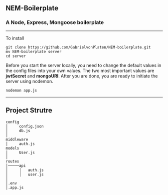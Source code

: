 ## NEM-Boilerplate
### A Node, Express, Mongoose boilerplate
---

To install
```
git clone https://github.com/GabrielvonPlaten/NEM-boilerplate.git
mv NEM-boilerplate server
cd server
```

Before you start the server locally, you need to change the default values in the config files into your own values. The two most important values are **jwtSecret** and **mongoURI**. After you are done, you are ready to initiate the server using nodemon.
```
nodemon app.js
```

---
## Project Strutre
```
config
│     config.json
│     db.js
│
middleware
│     auth.js
models
│     User.js
│
routes
│─────api
│     │   auth.js
│     │   user.js
│
│.env
│.app.js
```
